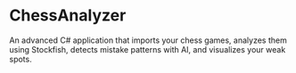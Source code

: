 # ChessAnalyzer
An advanced C# application that imports your chess games, analyzes them using Stockfish, detects mistake patterns with AI, and visualizes your weak spots.
